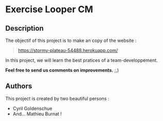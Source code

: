 # Exercise Looper CM
## Description

The objectif of this project is to make an copy of the website :
> https://stormy-plateau-54488.herokuapp.com/

In this project, we will learn the best pratices of a team-developpement.

**Feel free to send us comments on improvements.** ;,)


## Authors
This project is created by two beautiful persons : 
- Cyril Goldenschue
- And... Mathieu Burnat !
